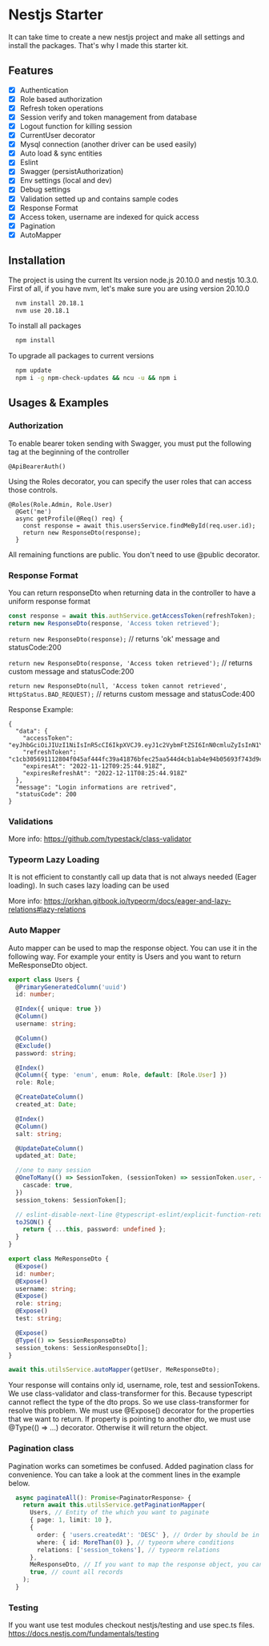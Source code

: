 # Nestjs Starter

It can take time to create a new nestjs project and make all settings and install the packages. That's why I made this
starter kit.

## Features

- [x] Authentication
- [x] Role based authorization
- [x] Refresh token operations
- [x] Session verify and token management from database
- [x] Logout function for killing session
- [x] CurrentUser decorator
- [x] Mysql connection (another driver can be used easily)
- [x] Auto load & sync entities
- [x] Eslint
- [x] Swagger (persistAuthorization)
- [x] Env settings (local and dev)
- [x] Debug settings
- [x] Validation setted up and contains sample codes
- [x] Response Format
- [x] Access token, username are indexed for quick access
- [x] Pagination
- [x] AutoMapper

## Installation

The project is using the current lts version node.js 20.10.0 and nestjs 10.3.0.
First of all, if you have nvm, let's make sure you are using version 20.10.0

```bash
  nvm install 20.18.1
  nvm use 20.18.1
```

To install all packages

```bash
  npm install
```

To upgrade all packages to current versions

```bash
  npm update
  npm i -g npm-check-updates && ncu -u && npm i
```

## Usages & Examples

### Authorization

To enable bearer token sending with Swagger, you must put the following tag at the beginning of the controller

```
@ApiBearerAuth()
```

Using the Roles decorator, you can specify the user roles that can access those controls.

```
@Roles(Role.Admin, Role.User)
  @Get('me')
  async getProfile(@Req() req) {
    const response = await this.usersService.findMeById(req.user.id);
    return new ResponseDto(response);
  }
```

All remaining functions are public. You don't need to use @public decorator.

### Response Format

You can return responseDto when returning data in the controller to have a uniform response format

```typescript
const response = await this.authService.getAccessToken(refreshToken);
return new ResponseDto(response, 'Access token retrieved');
```

`return new ResponseDto(response);` // returns 'ok' message and statusCode:200

`return new ResponseDto(response, 'Access token retrieved');` // returns custom message and statusCode:200

`return new ResponseDto(null, 'Access token cannot retrieved', HttpStatus.BAD_REQUEST);` // returns custom message and
statusCode:400

Response Example:

```
{
  "data": {
    "accessToken": "eyJhbGciOiJIUzI1NiIsInR5cCI6IkpXVCJ9.eyJ1c2VybmFtZSI6InN0cmluZyIsInN1YiI6MSwiY3JlYXRlZEF0IjoiMjAyMi0xMS0xMFQxMDo1MDo1MS41MzBaIiwiaWF0IjoxNjY4MTU1MTQ0LCJleHAiOjE2NjgyNDUxNDR9.Xf6AKBTgx6NPXtP7WsqvUJMYdvpUZ_9zZvTTfZpxJyA",
    "refreshToken": "c1cb305691112804f045af444fc39a41876bfec25aa544d4cb1ab4e94b05693f743d9c2548afc9c92a8e555777c6bbc50a97fe3bf8fab30eac581e8c42031b0f",
    "expiresAt": "2022-11-12T09:25:44.918Z",
    "expiresRefreshAt": "2022-12-11T08:25:44.918Z"
  },
  "message": "Login informations are retrived",
  "statusCode": 200
}
```

### Validations

More info: https://github.com/typestack/class-validator

### Typeorm Lazy Loading

It is not efficient to constantly call up data that is not always needed (Eager loading). In such cases lazy loading can
be used

More info: https://orkhan.gitbook.io/typeorm/docs/eager-and-lazy-relations#lazy-relations

### Auto Mapper

Auto mapper can be used to map the response object. You can use it in the following way.
For example your entity is Users and you want to return MeResponseDto object.

```typescript
export class Users {
  @PrimaryGeneratedColumn('uuid')
  id: number;

  @Index({ unique: true })
  @Column()
  username: string;

  @Column()
  @Exclude()
  password: string;

  @Index()
  @Column({ type: 'enum', enum: Role, default: [Role.User] })
  role: Role;

  @CreateDateColumn()
  created_at: Date;

  @Index()
  @Column()
  salt: string;

  @UpdateDateColumn()
  updated_at: Date;

  //one to many session
  @OneToMany(() => SessionToken, (sessionToken) => sessionToken.user, {
    cascade: true,
  })
  session_tokens: SessionToken[];

  // eslint-disable-next-line @typescript-eslint/explicit-function-return-type
  toJSON() {
    return { ...this, password: undefined };
  }
}
```

```typescript
export class MeResponseDto {
  @Expose()
  id: number;
  @Expose()
  username: string;
  @Expose()
  role: string;
  @Expose()
  test: string;

  @Expose()
  @Type(() => SessionResponseDto)
  session_tokens: SessionResponseDto[];
}
```

```typescript
await this.utilsService.autoMapper(getUser, MeResponseDto);
```

Your response will contains only id, username, role, test and sessionTokens. We use class-validator and class-transformer for this. Because typescript cannot reflect the type of the dto props. So we use class-transformer for resolve this problem.
We must use @Expose() decorator for the properties that we want to return.
If property is pointing to another dto, we must use @Type(() => ...) decorator. Otherwise it will return the object.

### Pagination class

Pagination works can sometimes be confused. Added pagination class for convenience. You can take a look at the comment
lines in the example below.

```typescript
  async paginateAll(): Promise<PaginatorResponse> {
    return await this.utilsService.getPaginationMapper(
      Users, // Entity of the which you want to paginate
      { page: 1, limit: 10 },
      {
        order: { 'users.createdAt': 'DESC' }, // Order by should be in this format
        where: { id: MoreThan(0) }, // typeorm where conditions
        relations: ['session_tokens'], // typeorm relations
      },
      MeResponseDto, // If you want to map the response object, you can use this. should be mapper format like above
      true, // count all records
    );
  }
```

### Testing

If you want use test modules checkout nestjs/testing and use spec.ts files.
https://docs.nestjs.com/fundamentals/testing
